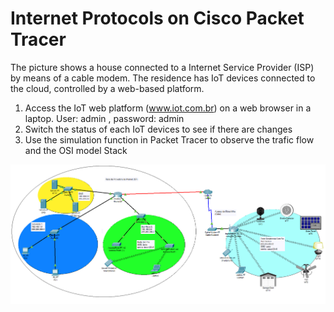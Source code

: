 
# Internet Protocols on Cisco Packet Tracer
The picture shows a house connected to a Internet Service Provider (ISP) by means of a cable modem. The residence has IoT devices connected to the cloud, controlled by a web-based platform. 
1. Access the IoT web platform (www.iot.com.br) on a web browser in a laptop. 
    User: admin , password: admin
2. Switch the status of each IoT devices to see if there are changes
3. Use the simulation function in Packet Tracer to observe the trafic flow and the OSI model Stack

![Cisco Packet Tracer - Internet Protocols](../../../images/week_01_Internet_Protocols.png) 


